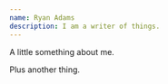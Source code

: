 ```yaml
---
name: Ryan Adams
description: I am a writer of things.
---
```


A little something about me.

Plus another thing.